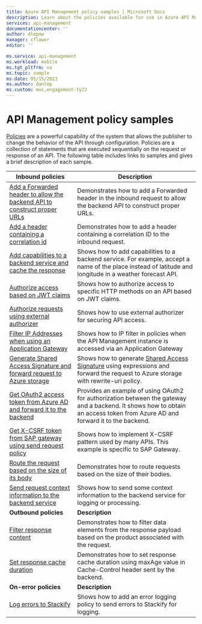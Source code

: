 ```yaml
---
title: Azure API Management policy samples | Microsoft Docs
description: Learn about the policies available for use in Azure API Management.
services: api-management
documentationcenter: ''
author: dlepow
manager: cflower
editor: ''

ms.service: api-management
ms.workload: mobile
ms.tgt_pltfrm: na
ms.topic: sample
ms.date: 05/15/2023
ms.author: danlep
ms.custom: mvc,engagement-fy23
---
```


# API Management policy samples

[Policies](../api-management-howto-policies.md) are a powerful capability of the system that allows the publisher to change the behavior of the API through configuration. Policies are a collection of statements that are executed sequentially on the request or response of an API. The following table includes links to samples and gives a brief description of each sample.

| Inbound policies | Description |
| ---------------- | ----------- |
| [Add a Forwarded header to allow the backend API to construct proper URLs](./set-header-to-enable-backend-to-construct-urls.md) | Demonstrates how to add a Forwarded header in the inbound request to allow the backend API to construct proper URLs.                                                                                                        |
| [Add a header containing a correlation id](./add-correlation-id.md)                                                             | Demonstrates how to add a header containing a correlation ID to the inbound request.                                                                                                                                        |
| [Add capabilities to a backend service and cache the response](./cache-response.md)                                             | Shows how to add capabilities to a backend service. For example, accept a name of the place instead of latitude and longitude in a weather forecast API.                                                                    |
| [Authorize access based on JWT claims](./authorize-request-based-on-jwt-claims.md)                                              | Shows how to authorize access to specific HTTP methods on an API based on JWT claims.                                                                                                                                       |
| [Authorize requests using external authorizer](./authorize-request-using-external-authorizer.md)                                                   | Shows how to use external authorizer for securing API access.                                                                                                                                                               |
| [Filter IP Addresses when using an Application Gateway](./filter-ip-addresses-when-using-appgw.md) | Shows how to IP filter in policies when the API Management instance is accessed via an Application Gateway
| [Generate Shared Access Signature and forward request to Azure storage](./generate-shared-access-signature.md)                  | Shows how to generate [Shared Access Signature](../../storage/common/storage-sas-overview.md) using expressions and forward the request to Azure storage with rewrite-uri policy. |
| [Get OAuth2 access token from Azure AD and forward it to the backend](./use-oauth2-for-authorization.md)                             | Provides an example of using OAuth2 for authorization between the gateway and a backend. It shows how to obtain an access token from Azure AD and forward it to the backend.                                                    |
| [Get X-CSRF token from SAP gateway using send request policy](./get-x-csrf-token-from-sap-gateway.md)                           | Shows how to implement X-CSRF pattern used by many APIs. This example is specific to SAP Gateway.                                                                                                                           |
| [Route the request based on the size of its body](./route-requests-based-on-size.md)                                            | Demonstrates how to route requests based on the size of their bodies.                                                                                                                                                       |
| [Send request context information to the backend service](./send-request-context-info-to-backend-service.md)                    | Shows how to send some context information to the backend service for logging or processing.                                                                                                                                |
| **Outbound policies** | **Description** |
| [Filter response content](./filter-response-content.md)                                                                         | Demonstrates how to filter data elements from the response payload based on the product associated with the request.                                                                                                        |
| [Set response cache duration](./set-cache-duration.md)                                                                          | Demonstrates how to set response cache duration using maxAge value in Cache-Control header sent by the backend.                                                                                                             |
| **On-error policies** | **Description** |
| [Log errors to Stackify](./log-errors-to-stackify.md)                                                                           | Shows how to add an error logging policy to send errors to Stackify for logging.                                                                                                                                            |
